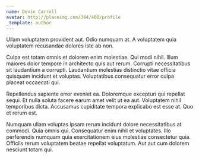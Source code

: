 ```yaml
---
name: Devin Carroll
avatar: http://placeimg.com/344/480/profile
_template: author
---
```

Ullam voluptatem provident aut. Odio numquam at. A voluptatem quia voluptatem recusandae dolores iste ab non.
  
Culpa est totam omnis et dolorem enim molestiae. Qui modi nihil. Illum maiores dolor tempore in architecto quis aut rerum. Corrupti necessitatibus sit laudantium a corrupti. Laudantium molestias distinctio vitae officia quisquam incidunt et voluptas. Voluptatibus consequatur error culpa placeat occaecati qui.
  
Repellendus sapiente error eveniet ea. Doloremque excepturi qui repellat sequi. Et nulla soluta facere earum amet velit ut ea aut. Voluptatem nihil temporibus dicta. Accusamus cupiditate tempora explicabo est esse at. Quo et rerum est.
  
Numquam ullam voluptas ipsam rerum incidunt dolore necessitatibus at commodi. Quia omnis qui. Consequatur enim nihil et voluptates. Illo perferendis numquam quia exercitationem eius molestiae consectetur quia. Officiis rerum voluptatem beatae repellat voluptatum. Aut aut cum dolorem nesciunt totam qui.
